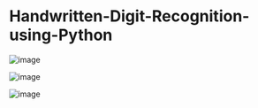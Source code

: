 # Handwritten-Digit-Recognition-using-Python


![image](https://user-images.githubusercontent.com/20369800/98454981-e8d1c180-2190-11eb-9945-4454ff03161d.png)

![image](https://user-images.githubusercontent.com/20369800/98454989-056df980-2191-11eb-81c2-832ce5cbe1dc.png)

![image](https://user-images.githubusercontent.com/20369800/98454994-0d2d9e00-2191-11eb-9f75-1a509c0f8801.png)
